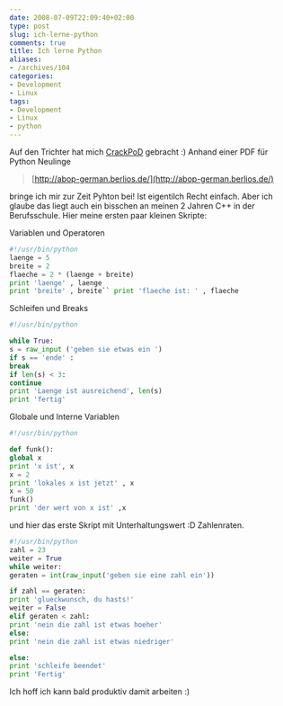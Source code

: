 ```yaml
---
date: 2008-07-09T22:09:40+02:00
type: post
slug: ich-lerne-python
comments: true
title: Ich lerne Python
aliases:
- /archives/104
categories:
- Development
- Linux
tags:
- Development
- Linux
- python
---
```


Auf den Trichter hat mich [CrackPoD](http://crackpod.bplaced.net) gebracht :) Anhand einer PDF für Python Neulinge
[](http://abop-german.berlios.de/)


> [http://abop-german.berlios.de/](http://abop-german.berlios.de/)


bringe ich mir zur Zeit Pyhton bei! Ist eigentilch Recht einfach. Aber ich glaube das liegt auch ein bisschen an meinen 2 Jahren C++ in der Berufsschule. Hier meine ersten paar kleinen Skripte:

Variablen und Operatoren


``` python
#!/usr/bin/python
laenge = 5
breite = 2
flaeche = 2 * (laenge + breite)
print 'laenge' , laenge
print 'breite' , breite`` print 'flaeche ist: ' , flaeche

```



Schleifen und Breaks


``` python
#!/usr/bin/python

while True:
s = raw_input ('geben sie etwas ein ')
if s == 'ende' :
break
if len(s) < 3:
continue
print 'Laenge ist ausreichend', len(s)
print 'fertig'
```



Globale und Interne Variablen


``` python
#!/usr/bin/python

def funk():
global x
print 'x ist', x
x = 2
print 'lokales x ist jetzt' , x
x = 50
funk()
print 'der wert von x ist' ,x
```



und hier das erste Skript mit Unterhaltungswert :D
Zahlenraten.

``` python
#!/usr/bin/python
zahl = 23
weiter = True
while weiter:
geraten = int(raw_input('geben sie eine zahl ein'))

if zahl == geraten:
print 'glueckwunsch, du hasts!'
weiter = False
elif geraten < zahl:
print 'nein die zahl ist etwas hoeher'
else:
print 'nein die zahl ist etwas niedriger'

else:
print 'schleife beendet'
print 'Fertig'
```

Ich hoff ich kann bald produktiv damit arbeiten :)
